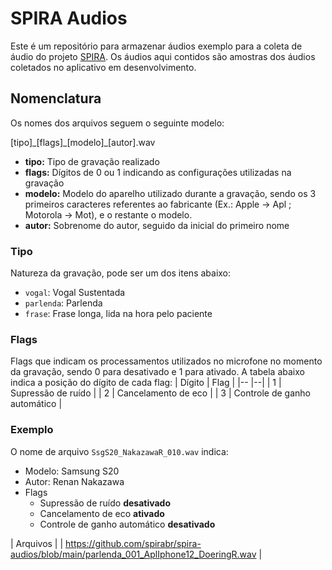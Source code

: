 # SPIRA Audios

Este é um repositório para armazenar áudios exemplo para a coleta de áudio do projeto [SPIRA](https://spira.ime.usp.br/coleta/). Os áudios aqui contidos são amostras dos áudios coletados no aplicativo em desenvolvimento.

## Nomenclatura
Os nomes dos arquivos seguem o seguinte modelo:

\[tipo\]\_\[flags\]\_\[modelo\]\_\[autor\]\.wav

 - **tipo:** Tipo de gravação realizado
 - **flags:** Dígitos de 0 ou 1 indicando as configurações utilizadas na gravação
 - **modelo:** Modelo do aparelho utilizado durante a gravação, sendo os 3 primeiros caracteres referentes ao fabricante (Ex.: Apple -> Apl ; Motorola -> Mot), e o restante o modelo.
 - **autor:** Sobrenome do autor, seguido da inicial do primeiro nome

### Tipo
Natureza da gravação, pode ser um dos itens abaixo:
 - `vogal`: Vogal Sustentada
 - `parlenda`: Parlenda
 - `frase`: Frase longa, lida na hora pelo paciente

### Flags
Flags que indicam os processamentos utilizados no microfone no momento da gravação, sendo 0 para desativado e 1 para ativado. A tabela abaixo indica a posição do dígito de cada flag:
| Dígito | Flag |
|-- |--|
| 1 | Supressão de ruído           |
| 2 | Cancelamento de eco          |
| 3 | Controle de ganho automático |


### Exemplo
O nome de arquivo `SsgS20_NakazawaR_010.wav` indica:

 * Modelo: Samsung S20
 * Autor: Renan Nakazawa
 * Flags
	 * Supressão de ruído **desativado**
	 * Cancelamento de eco **ativado**
	 * Controle de ganho automático **desativado**

| Arquivos |
| https://github.com/spirabr/spira-audios/blob/main/parlenda_001_AplIphone12_DoeringR.wav |
